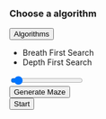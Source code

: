 <html>
  <head>
    <link rel="stylesheet" type="text/css" href="./css/styles.css" />
    <link rel="stylesheet" type="text/css" href="./css/menu.css" />
    <link rel="stylesheet" type="text/css" href="./css/board.css" />
    <link rel="stylesheet" type="text/css" href="./css/slider.css" />
    <link rel="stylesheet" type="text/css" href="./css/button.css" />
    <link rel="stylesheet" type="text/css" href="./css/menutoggle.css" />
    <title>Pathfinder</title>
  </head>
  <body>
    <div class="container-menu">
      <div>
        <h3 id="algorithm-title">Choose a algorithm</h3>
      </div>
      <div class="container-algorithm">
        <button class="menu-btn toggle-btn" id="algorithm">Algorithms</button>
        <div
          id="container-algorithm-items"
          class="container-menu-toggle togglemenu-hidden"
        >
          <ul id="algorithm-list" class="menu-list">
            <li class="menu-item" data-value="bfs">Breath First Search</li>
            <li class="menu-item" data-value="dfs">Depth First Search</li>
          </ul>
        </div>
      </div>
      <div class="container-speed">
        <input
          id="speed"
          type="range"
          min="0"
          max="500"
          value="25"
          class="slider"
        />
        <span id="speed-value"></span>
      </div>
      <div class="container-maze">
        <button class="menu-btn" id="maze">Generate Maze</button>
      </div>
      <div class="container-start">
        <button class="menu-btn menu-btn-start" id="start">Start</button>
      </div>
    </div>
    <div id="boardContainer" class="boardContainer"></div>
  </body>

  <script type="text/javascript" src="./src/js/draw/slider.js"></script>
  <script type="text/javascript" src="./src/js/draw/toggleButton.js"></script>
  <script type="text/javascript" src="./src/js/draw/algorithmSelector.js"></script>
  <script type="text/javascript" src="./src/js/draw/drawWalls.js"></script>
  <script type="text/javascript" src="./src/js/logic/items/cell.js"></script>
  <script type="text/javascript" src="./src/js/logic/items/board.js"></script>
  <script type="text/javascript" src="./src/js/logic/items/node.js"></script>
  <script type="text/javascript" src="./src/js/logic/items/tree.js"></script>
  <script type="text/javascript" src="./src/js/draw/drawBoards.js"></script>
  <script type="text/javascript" src="./src/js/draw/algorithmTitle.js"></script>
  <script type="text/javascript" src="./src/js/logic/maze.js"></script>
  <script type="text/javascript" src="./src/js/logic/alorithms/depthFirstSearch.js"></script>
  <script type="text/javascript" src="./src/js/logic/alorithms/breathFirstSearch.js"></script>
  <script type="text/javascript" src="./src/js/logic/alorithms/algoFactory.js"></script>
  <script type="text/javascript" src="./src/js/start.js"></script>
</html>
